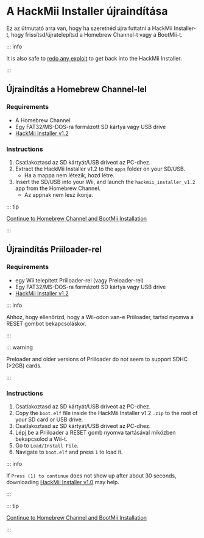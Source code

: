 # A HackMii Installer újraindítása

Ez az útmutató arra van, hogy ha szeretnéd újra futtatni a HackMii Installer-t, hogy frissítsd/újratelepítsd a Homebrew Channel-t vagy a BootMii-t.

::: info

It is also safe to [redo any exploit](get-started) to get back into the HackMii Installer.

:::

## Újraindítás a Homebrew Channel-lel

### Requirements

- A Homebrew Channel
- Egy FAT32/MS-DOS-ra formázott SD kártya vagy USB drive
- [HackMii Installer v1.2](https://bootmii.org/download/)

### Instructions

1. Csatlakoztasd az SD kártyát/USB driveot az PC-dhez.
2. Extract the HackMii Installer v1.2 to the `apps` folder on your SD/USB.
   - Ha a mappa nem létezik, hozd létre.
3. Insert the SD/USB into your Wii, and launch the `hackmii_installer_v1.2` app from the Homebrew Channel.
   - Az appnak nem lesz ikonja.

::: tip

[Continue to Homebrew Channel and BootMii Installation](hbc)

:::

## Újraindítás Priiloader-rel

### Requirements

- egy Wii telepített Priiloader-rel (vagy Preloader-rel)
- Egy FAT32/MS-DOS-ra formázott SD kártya vagy USB drive
- [HackMii Installer v1.2](https://bootmii.org/download/)

::: info

Ahhoz, hogy ellenőrizd, hogy a Wii-odon van-e Priiloader, tartsd nyomva a RESET gombot bekapcsoláskor.

:::

::: warning

Preloader and older versions of Priiloader do not seem to support SDHC (>2GB) cards.

:::

### Instructions

1. Csatlakoztasd az SD kártyát/USB driveot az PC-dhez.
2. Copy the `boot.elf` file inside the HackMii Installer v1.2 `.zip` to the root of your SD card or USB drive.
3. Csatlakoztasd az SD kártyát/USB driveot az PC-dhez.
4. Lépj be a Priiloader a RESET gomb nyomva tartásával miközben bekapcsolod a Wii-t.
5. Go to `Load/Install File`.
6. Navigate to `boot.elf` and press `1` to load it.

::: info

If `Press (1) to continue` does not show up after about 30 seconds, downloading [HackMii Installer v1.0](https://bootmii.org/download/) may help.

:::

::: tip

[Continue to Homebrew Channel and BootMii Installation](hbc)

:::
